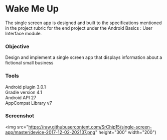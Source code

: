 # Wake Me Up
The single screen app is designed and built to the specifications mentioned in the project rubric for the end project
under the Android Basics : User Interface module.

### Objective
Design and implement a single screen app that displays information about a fictional small business

### Tools
Android plugin 3.0.1 <br>
Gradle version 4.1 <br>
Android API 27 <br>
AppCompat Library v7 <br>

### Screenshot
<img src="https://raw.githubusercontent.com/SrChip15/single-screen-app/master/device-2017-12-02-202137.png" height="300" width="200")
